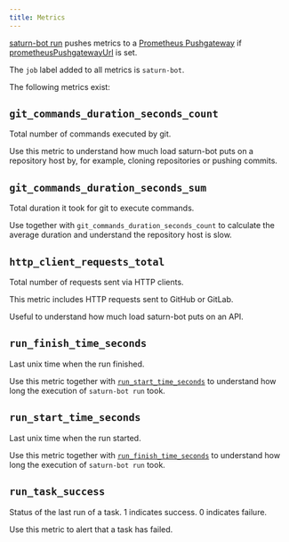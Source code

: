 ```yaml
---
title: Metrics
---
```


[saturn-bot run](../reference/commands/run.md) pushes metrics
to a [Prometheus Pushgateway](https://github.com/prometheus/pushgateway)
if [prometheusPushgatewayUrl](../reference/configuration.md#prometheuspushgatewayurl) is set.

The `job` label added to all metrics is `saturn-bot`.

The following metrics exist:

## `git_commands_duration_seconds_count`

Total number of commands executed by git.

Use this metric to understand how much load saturn-bot puts
on a repository host by, for example, cloning repositories or pushing commits.

## `git_commands_duration_seconds_sum`

Total duration it took for git to execute commands.

Use together with `git_commands_duration_seconds_count` to calculate the average duration
and understand the repository host is slow.

## `http_client_requests_total`

Total number of requests sent via HTTP clients.

This metric includes HTTP requests sent to GitHub or GitLab.

Useful to understand how much load saturn-bot puts on an API.

## `run_finish_time_seconds`

Last unix time when the run finished.

Use this metric together with [`run_start_time_seconds`](#run_start_time_seconds)
to understand how long the execution of `saturn-bot run` took.

## `run_start_time_seconds`

Last unix time when the run started.

Use this metric together with [`run_finish_time_seconds`](#run_finish_time_seconds)
to understand how long the execution of `saturn-bot run` took.

## `run_task_success`

Status of the last run of a task. 1 indicates success. 0 indicates failure.

Use this metric to alert that a task has failed.
